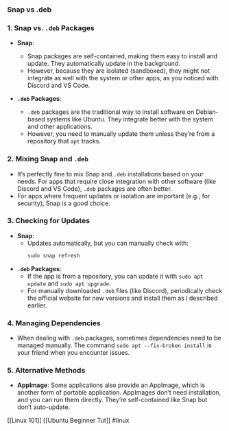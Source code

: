 ### Snap vs .deb

### 1. **Snap vs. `.deb` Packages**
   - **Snap**:
     - Snap packages are self-contained, making them easy to install and update. They automatically update in the background.
     - However, because they are isolated (sandboxed), they might not integrate as well with the system or other apps, as you noticed with Discord and VS Code.
   
   - **`.deb` Packages**:
     - `.deb` packages are the traditional way to install software on Debian-based systems like Ubuntu. They integrate better with the system and other applications.
     - However, you need to manually update them unless they’re from a repository that `apt` tracks.

### 2. **Mixing Snap and `.deb`**
   - It’s perfectly fine to mix Snap and `.deb` installations based on your needs. For apps that require close integration with other software (like Discord and VS Code), `.deb` packages are often better.
   - For apps where frequent updates or isolation are important (e.g., for security), Snap is a good choice.

### 3. **Checking for Updates**
   - **Snap**: 
     - Updates automatically, but you can manually check with:
       ```bash
       sudo snap refresh
       ```
   - **`.deb` Packages**: 
     - If the app is from a repository, you can update it with `sudo apt update` and `sudo apt upgrade`.
     - For manually downloaded `.deb` files (like Discord), periodically check the official website for new versions and install them as I described earlier.

### 4. **Managing Dependencies**
   - When dealing with `.deb` packages, sometimes dependencies need to be managed manually. The command `sudo apt --fix-broken install` is your friend when you encounter issues.

### 5. **Alternative Methods**
   - **AppImage**: Some applications also provide an AppImage, which is another form of portable application. AppImages don’t need installation, and you can run them directly. They’re self-contained like Snap but don’t auto-update.

[[Linux 101]]
[[Ubuntu Beginner Tut]]
#linux 